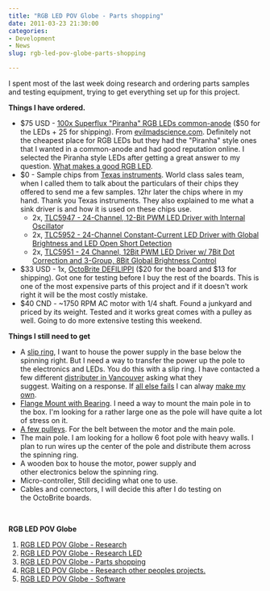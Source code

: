 ```yaml
---
title: "RGB LED POV Globe - Parts shopping"
date: 2011-03-23 21:30:00
categories:
- Development
- News
slug: rgb-led-pov-globe-parts-shopping

---
```


I spent most of the last week doing research and ordering parts samples and testing equipment, trying to get everything set up for this project.

<strong>Things I have ordered.</strong>
<ul>
	<li>$75 USD - <a href="http://evilmadscience.com/productsmenu/partsmenu/89-led">100x Superflux "Piranha" RGB LEDs common-anode</a> ($50 for the LEDs + 25 for shipping). From <a href="http://evilmadscience.com/">evilmadscience.com</a>. Definitely not the cheapest place for RGB LEDs but they had the "Piranha" style ones that I wanted in a common-anode and had good reputation online. I selected the Piranha style LEDs after getting a great answer to my question. <a href="http://electronics.stackexchange.com/questions/11790/what-makes-a-good-rgb-led">What makes a good RGB LED</a>.</li>
	<li>$0 - Sample chips from <a href="http://www.ti.com/">Texas instruments</a>. World class sales team, when I called them to talk about the particulars of their chips they offered to send me a few samples. 12hr later the chips where in my hand. Thank you Texas instruments. They also explained to me what a sink driver is and how it is used on these chips use.
<ul>
	<li>2x, <a href="http://focus.ti.com/docs/prod/folders/print/tlc5947.html">TLC5947 - 24-Channel, 12-Bit PWM LED Driver with Internal Oscillato</a>r</li>
	<li>2x, <a href="http://focus.ti.com/docs/prod/folders/print/tlc5952.html">TLC5952 - 24-Channel Constant-Current LED Driver with Global Brightness and LED Open Short Detection</a></li>
	<li>2x, <a href="http://focus.ti.com/docs/prod/folders/print/tlc5951.html">TLC5951 - 24 Channel, 12Bit PWM LED Driver w/ 7Bit Dot Correction and 3-Group, 8Bit Global Brightness Control</a></li>
</ul>
</li>
	<li>$33 USD - 1x, <a href="http://macetech.com/store/index.php?main_page=product_info&amp;cPath=1&amp;products_id=22">OctoBrite DEFILIPPI</a> ($20 for the board and $13 for shipping). Got one for testing before I buy the rest of the boards. This is one of the most expensive parts of this project and if it doesn't work right it will be the most costly mistake.</li>
	<li>$40 CND - ~1750 RPM AC motor with 1/4 shaft. Found a junkyard and priced by its weight. Tested and it works great comes with a pulley as well. Going to do more extensive testing this weekend.</li>
</ul>
<strong>Things I still need to get</strong>
<ul>
	<li>A <a href="http://en.wikipedia.org/wiki/Slip_ring">slip ring</a>, I want to house the power supply in the base below the spinning right. But I need a way to transfer the power up the pole to the electronics and LEDs. You do this with a slip ring. I have contacted a few different <a href="http://www.moog.com/products/slip-rings/commercial-industrial-slip-rings/high-speed-slip-ring-capsules/ac6231/">distributer in Vancouver</a> asking what they suggest. Waiting on a response. If <a href="http://electronics.stackexchange.com/questions/11946/power-for-povdisplay">all else fails</a> I can alway <a href="http://maybevideodoes.de/howto/slipring.html">make my own</a>.</li>
	<li><a href="http://www.princessauto.com/power-transmission/driveline/bearings/components/3870219-1-flange-mount-with-bearing">Flange Mount with Bearing</a>. I need a way to mount the main pole in to the box. I'm looking for a rather large one as the pole will have quite a lot of stress on it.</li>
	<li><a href="http://www.princessauto.com/power-transmission/driveline/drive-pulleys/components/8046310-2_4-finished-bore-sheave">A few pulleys</a>. For the belt between the motor and the main pole.</li>
	<li>The main pole. I am looking for a hollow 6 foot pole with heavy walls. I plan to run wires up the center of the pole and distribute them across the spinning ring.</li>
	<li>A wooden box to house the motor, power supply and other electronics below the spinning ring.</li>
	<li>Micro-controller, Still deciding what one to use.</li>
	<li>Cables and connectors, I will decide this after I do testing on the OctoBrite boards.</li>
</ul>
&nbsp;

<strong>RGB LED POV Globe</strong>
<ol>
	<li><a href="/rgb-led-pov-globe-research/">RGB LED POV Globe - Research</a><strong>
</strong></li>
	<li><a href="/rgb-led-pov-globe-%E2%80%93-research-led/">RGB LED POV Globe - Research LED</a></li>
	<li><a href="/rgb-led-pov-globe-parts-shopping/">RGB LED POV Globe</a><a href="/rgb-led-pov-globe-%E2%80%93-research-led/"> - Parts shopping</a></li>
	<li><a href="http://http//www.abluestar.com/blog/rgb-led-pov-globe-%E2%80%93-research-other-peoples-projects">RGB LED POV Globe - Research other peoples projects.</a></li>
	<li><a href="/rgb-led-pov-globe-%e2%80%93-software/">RGB LED POV Globe - Software</a></li>
</ol>
<strong>
</strong>
